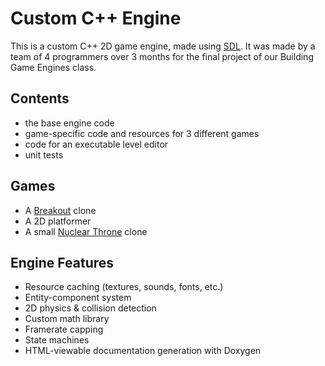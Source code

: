 # Custom C++ Engine
This is a custom C++ 2D game engine, made using [SDL](https://www.libsdl.org/). It was made by a team of 4 programmers over 3 months for the final project of our Building Game Engines class.

## Contents
- the base engine code
- game-specific code and resources for 3 different games
- code for an executable level editor
- unit tests

## Games
- A [Breakout](https://en.wikipedia.org/wiki/Breakout) clone
- A 2D platformer
- A small [Nuclear Throne](https://store.steampowered.com/app/242680/Nuclear_Throne/) clone

## Engine Features
- Resource caching (textures, sounds, fonts, etc.)
- Entity-component system
- 2D physics & collision detection
- Custom math library
- Framerate capping
- State machines
- HTML-viewable documentation generation with Doxygen
